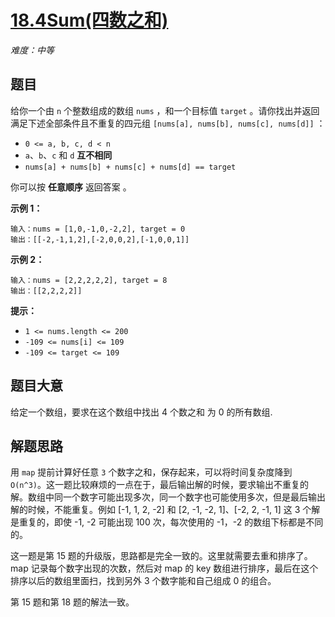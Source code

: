 # [18.4Sum(四数之和)](https://leetcode-cn.com/problems/4sum/)

*难度：中等*

## 题目

给你一个由 `n` 个整数组成的数组 `nums` ，和一个目标值 `target` 。请你找出并返回满足下述全部条件且不重复的四元组 `[nums[a], nums[b], nums[c], nums[d]]` ：

- `0 <= a, b, c, d < n`
- `a`、`b`、`c` 和 `d` **互不相同**
- `nums[a] + nums[b] + nums[c] + nums[d] == target`

你可以按 **任意顺序** 返回答案 。


**示例 1：**
```
输入：nums = [1,0,-1,0,-2,2], target = 0
输出：[[-2,-1,1,2],[-2,0,0,2],[-1,0,0,1]]
```

**示例 2：**
```
输入：nums = [2,2,2,2,2], target = 8
输出：[[2,2,2,2]]
```

**提示：**

- `1 <= nums.length <= 200`
- `-109 <= nums[i] <= 109`
- `-109 <= target <= 109`

## 题目大意

给定一个数组，要求在这个数组中找出 4 个数之和 为 0 的所有数组.

## 解题思路

用 `map` 提前计算好任意 `3` 个数字之和，保存起来，可以将时间复杂度降到 `O(n^3)`。这一题比较麻烦的一点在于，最后输出解的时候，要求输出不重复的解。数组中同一个数字可能出现多次，同一个数字也可能使用多次，但是最后输出解的时候，不能重复。例如 [-1, 1, 2, -2] 和 [2, -1, -2, 1]、[-2, 2, -1, 1] 这 3 个解是重复的，即使 -1, -2 可能出现 100 次，每次使用的 -1，-2 的数组下标都是不同的。

这一题是第 15 题的升级版，思路都是完全一致的。这里就需要去重和排序了。map 记录每个数字出现的次数，然后对 map 的 key 数组进行排序，最后在这个排序以后的数组里面扫，找到另外 3 个数字能和自己组成 0 的组合。

第 15 题和第 18 题的解法一致。
